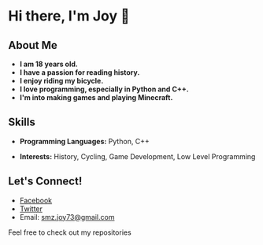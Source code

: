 # Hi there, I'm **Joy** 👋

## About Me

- **I am 18 years old.**
- **I have a passion for reading history.**
- **I enjoy riding my bicycle.**
- **I love programming, especially in Python and C++.**
- **I'm into making games and playing Minecraft.**

## Skills

- **Programming Languages:** Python, C++
<!--- **Game Development:** Unity,-->
- **Interests:** History, Cycling, Game Development, Low Level Programming

<!-- ## Projects

 - **[Your Project Name]**: Description of what you have done, tools used, and your role. *(Link to the project)*
-->
## Let's Connect!

<!-- - 🌐 [LinkedIn](your-linkedin-url)
-->
- [Facebook](https://www.facebook.com/profile.php?id=100071206371401)
- [Twitter](https://twitter.com/StaticJoyI)
- Email: smz.joy73@gmail.com

Feel free to check out my repositories<!--, and don't hesitate to reach out!-->
